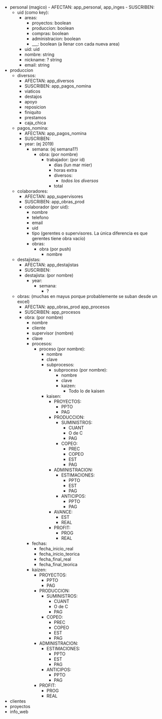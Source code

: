 - personal (magico)
      - AFECTAN: app_personal, app_inges
      - SUSCRIBEN: 
  - uid (como key):
    - areas:
      - proyectos: boolean
      - produccion: boolean
      - compras: boolean
      - administracion: boolean
      - ___: boolean (a llenar con cada nueva area)
    - uid: uid
    - nombre: string
    - nickname: ? string
    - email: string
- produccion
  - diversos:
      - AFECTAN: app_diversos
      - SUSCRIBEN: app_pagos_nomina
      - viaticos
      - destajos
      - apoyo
      - reposicion
      - finiquito
      - prestamos
      - caja_chica
  - pagos_nomina:
      - AFECTAN: app_pagos_nomina
      - SUSCRIBEN: 
      - year: (ej 2019)
         - semana: (ej semana1?)
            - obra: (por nombre)
               - trabajador: (por id)
                  - dias (lun mar mier)
                  - horas extra
                  - diversos:
                     - *todos los diversos*
                  - total
  - colaboradores:
      - AFECTAN: app_supervisores
      - SUSCRIBEN: app_obras_prod
      - colaborador (por uid):
         - nombre
         - telefono
         - email
         - uid
         - tipo (gerentes o supervisores. La única diferencia es que gerentes tiene obra vacío)
         - obras:
            - obra (por push)
               - nombre
   - destajistas: 
      - AFECTAN: app_destajistas
      - SUSCRIBEN:
      - destajista: (por nombre)
         - year:
            - semana: 
               - ?
  - obras: (muchas en mayus porque probablemente se suban desde un excel)
      - AFECTAN: app_obras_prod app_procesos
      - SUSCRIBEN: app_procesos
      - obra: (por nombre)
         - nombre
         - cliente
         - supervisor (nombre)
         - clave
         - procesos:
            - proceso (por nombre):
               - nombre
               - clave
               - subprocesos:
                  - subproceso (por nombre):
                     - nombre
                     - clave
                     - kaizen:
                        - Todo lo de kaisen
               - kaisen:
                  - PROYECTOS:
                     - PPTO
                     - PAG
                  - PRODUCCION:
                     - SUMINISTROS:
                        - CUANT
                        - O de C
                        - PAG
                     - COPEO:
                        - PREC
                        - COPEO
                        - EST
                        - PAG
                  - ADMINISTRACION:
                     - ESTIMACIONES:
                        - PPTO
                        - EST
                        - PAG
                     - ANTICIPOS:
                        - PPTO
                        - PAG
                  - AVANCE:
                     - EST
                     - REAL
                  - PROFIT:
                     - PROG
                     - REAL
         - fechas:
            - fecha_inicio_real
            - fecha_inicio_teorica
            - fecha_final_real
            - fecha_final_teorica
         - kaizen:
            - PROYECTOS:
               - PPTO
               - PAG
            - PRODUCCION:
               - SUMINISTROS:
                  - CUANT
                  - O de C
                  - PAG
               - COPEO:
                  - PREC
                  - COPEO
                  - EST
                  - PAG
            - ADMINISTRACION:
               - ESTIMACIONES:
                  - PPTO
                  - EST
                  - PAG
               - ANTICIPOS:
                  - PPTO
                  - PAG
            - PROFIT:
               - PROG
               - REAL
- clientes
- proyectos
- info_web
